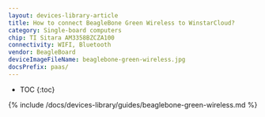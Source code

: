 ```yaml
---
layout: devices-library-article
title: How to connect BeagleBone Green Wireless to WinstarCloud?
category: Single-board computers
chip: TI Sitara AM3358BZCZA100
connectivity: WIFI, Bluetooth
vendor: BeagleBoard
deviceImageFileName: beaglebone-green-wireless.jpg
docsPrefix: paas/
---
```



* TOC
{:toc}

{% include /docs/devices-library/guides/beaglebone-green-wireless.md %}